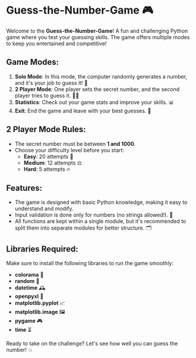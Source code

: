 # Guess-the-Number-Game 🎮

Welcome to the **Guess-the-Number-Game**! A fun and challenging Python game where you test your guessing skills. The game offers multiple modes to keep you entertained and competitive!

## Game Modes:
1. **Solo Mode**: In this mode, the computer randomly generates a number, and it's your job to guess it! 🎲
2. **2 Player Mode**: One player sets the secret number, and the second player tries to guess it. 👯‍♂️
3. **Statistics**: Check out your game stats and improve your skills. 📊
4. **Exit**: End the game and leave with your best guesses. 🚪

## 2 Player Mode Rules:
- The secret number must be between **1 and 1000**.
- Choose your difficulty level before you start:
  - **Easy**: 20 attempts 🎯
  - **Medium**: 12 attempts ⚖️
  - **Hard**: 5 attempts 🔥

## Features:
- The game is designed with basic Python knowledge, making it easy to understand and modify. 
- Input validation is done only for numbers (no strings allowed!). 🧮
- All functions are kept within a single module, but it's recommended to split them into separate modules for better structure. 🗂️

## Libraries Required:
Make sure to install the following libraries to run the game smoothly:
- **colorama** 🎨
- **random** 🎲
- **datetime** 🕰️
- **openpyxl** 📂
- **matplotlib.pyplot** 📈
- **matplotlib.image** 🖼️
- **pygame** 🎮
- **time** ⏳

Ready to take on the challenge? Let's see how well you can guess the number! 💥

